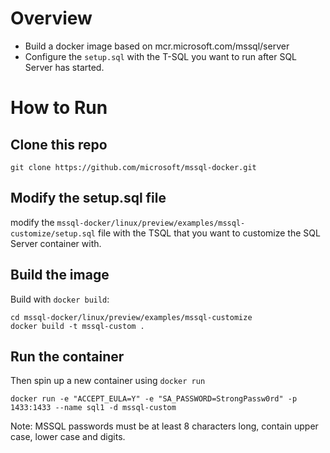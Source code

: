 # Overview

* Build a docker image based on mcr.microsoft.com/mssql/server
* Configure the `setup.sql` with the T-SQL you want to run after SQL Server has started.

# How to Run
## Clone this repo
```
git clone https://github.com/microsoft/mssql-docker.git 
```

## Modify the setup.sql file

modify the `mssql-docker/linux/preview/examples/mssql-customize/setup.sql` file with the TSQL that you want to customize the SQL Server container with.

## Build the image 
Build with `docker build`:
```
cd mssql-docker/linux/preview/examples/mssql-customize
docker build -t mssql-custom .
```

## Run the container

Then spin up a new container using `docker run`
```
docker run -e "ACCEPT_EULA=Y" -e "SA_PASSWORD=StrongPassw0rd" -p 1433:1433 --name sql1 -d mssql-custom
```

Note: MSSQL passwords must be at least 8 characters long, contain upper case, lower case and digits.  
